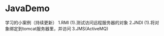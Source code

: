 # JavaDemo
学习的小案例（持续更新）
1.RMI
    (1).测试访问远程服务器的对象
2.JNDI
    (1).将对象绑定到tomcat服务器里，并访问
3.JMS(ActiveMQ)

